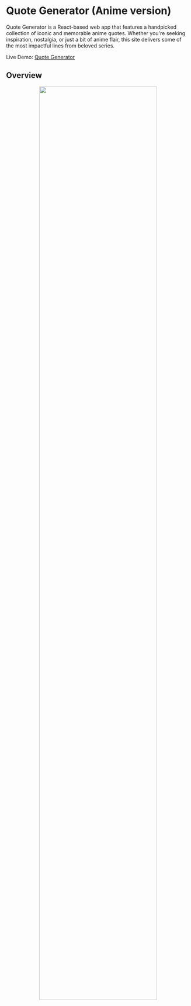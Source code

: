 # Quote Generator (Anime version)
Quote Generator is a React-based web app that features a handpicked collection of iconic and memorable anime quotes.
Whether you're seeking inspiration, nostalgia, or just a bit of anime flair, this site delivers some of the most impactful lines from beloved series.

Live Demo:  <a href = "https://golden-fox07.github.io/quote-generator/" target="blank_">Quote Generator</a>


## Overview
<p align="center">
  <img src = "https://github.com/user-attachments/assets/6b117b1c-44d1-424d-b894-8ffee601157e" width = "80%">
</p>
